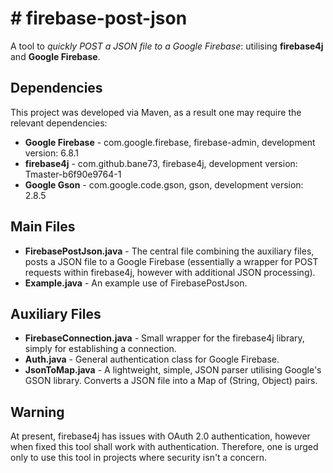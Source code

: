 # # firebase-post-json

A tool to *quickly POST a JSON file to a Google Firebase*: utilising **firebase4j** and **Google Firebase**.

## Dependencies

This project was developed via Maven, as a result one may require the relevant dependencies:

 - **Google Firebase** - com.google.firebase, firebase-admin, development version: 6.8.1
 - **firebase4j** - com.github.bane73, firebase4j, development version: Tmaster-b6f90e9764-1
 - **Google Gson** - com.google.code.gson, gson, development version: 2.8.5

## Main Files
 - **FirebasePostJson.java** - The central file combining the auxiliary files, posts a JSON file to a Google Firebase (essentially a wrapper for POST requests within firebase4j, however with additional JSON processing).
 - **Example.java** - An example use of FirebasePostJson.
 
## Auxiliary Files
 - **FirebaseConnection.java** - Small wrapper for the firebase4j library, simply for establishing a connection.
 - **Auth.java** - General authentication class for Google Firebase.
 - **JsonToMap.java** - A lightweight, simple, JSON parser utilising Google's GSON library. Converts a JSON file into a Map of (String, Object) pairs.
 
 ## Warning
 
At present, firebase4j has issues with OAuth 2.0 authentication, however when fixed this tool shall work with authentication. Therefore, one is urged only to use this tool in projects where security isn't a concern.
